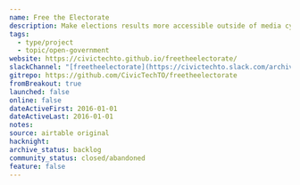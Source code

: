 ```yaml
---
name: Free the Electorate
description: Make elections results more accessible outside of media cycles.
tags:
  - type/project
  - topic/open-government
website: https://civictechto.github.io/freetheelectorate/
slackChannel: "[freetheelectorate](https://civictechto.slack.com/archives/C0SUP85S7)"
gitrepo: https://github.com/CivicTechTO/freetheelectorate
fromBreakout: true
launched: false
online: false
dateActiveFirst: 2016-01-01
dateActiveLast: 2016-01-01
notes:
source: airtable original
hacknight:
archive_status: backlog
community_status: closed/abandoned
feature: false
---
```

